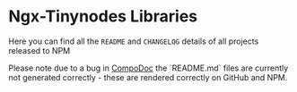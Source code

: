 # Ngx-Tinynodes Libraries

Here you can find all the `README` and `CHANGELOG` details of all projects released to NPM

<div class="alert alert-warning">
Please note due to a bug in <a href="https://github.com/compodoc/compodoc">CompoDoc</a> the `README.md` files are currently not generated correctly - these are rendered correctly on GitHub and NPM.
</div>
